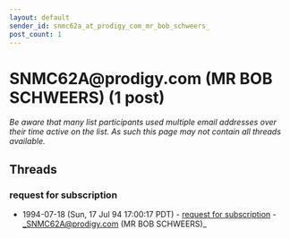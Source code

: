 ```yaml
---
layout: default
sender_id: snmc62a_at_prodigy_com_mr_bob_schweers_
post_count: 1
---
```


# SNMC62A<span>@</span>prodigy.com  (MR BOB SCHWEERS) (1 post)

_Be aware that many list participants used multiple email addresses over their time active on the list. As such this page may not contain all threads available._

## Threads

### request for subscription
+ 1994-07-18 (Sun, 17 Jul 94 17:00:17 PDT) - [request for subscription](/archive/1994/07/4c510a1a6be42fea9de08dc029996dab6b7d7704ccf8b6b5d2b770eb67ac4300) - _SNMC62A@prodigy.com  (MR BOB SCHWEERS)_

